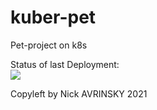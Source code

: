 # kuber-pet
Pet-project on k8s

Status of last Deployment:<br>
<img src="https://github.com/NikAvrinsky/kuber-pet/workflows/My-GitHubAction-Basics/badge.svg?branch=master"><br>

Copyleft by Nick AVRINSKY 2021

